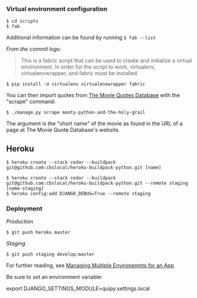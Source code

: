### Virtual environment configuration

    $ cd scripts
    $ fab

Additional information can be found by running `$ fab --list`

_From the commit logs:_

> This is a fabric script that can be used to create and initialize a virtual environment. In order for the script to work, virtualenv, virtualenvwrapper, and fabric must be installed.

    $ pip install -U virtualenv virtualenvwrapper fabric

You can then import quotes from [The Movie Quotes
Database](http://www.moviequotedb.com) with the "scrape" command:

    $ ./manage.py scrape monty-python-and-the-holy-grail

The argument is the "short name" of the movie as found in the URL of a page
at The Movie Quote Database's website.

## Heroku

    $ heroku create --stack cedar --buildpack git@github.com:cbslocal/heroku-buildpack-python.git [name]

    $ heroku create --stack cedar --buildpack git@github.com:cbslocal/heroku-buildpack-python.git --remote staging [name-staging]
    $ heroku config:add DJANGO_DEBUG=True --remote staging

### Deployment

_Production_

    $ git push heroku master

_Staging_

    $ git push staging develop:master

For further reading, see [Managing Multiple Environemnts for an App](https://devcenter.heroku.com/articles/multiple-environments)


Be sure to set an environment variable:

export DJANGO_SETTINGS_MODULE=quipy.settings.local
